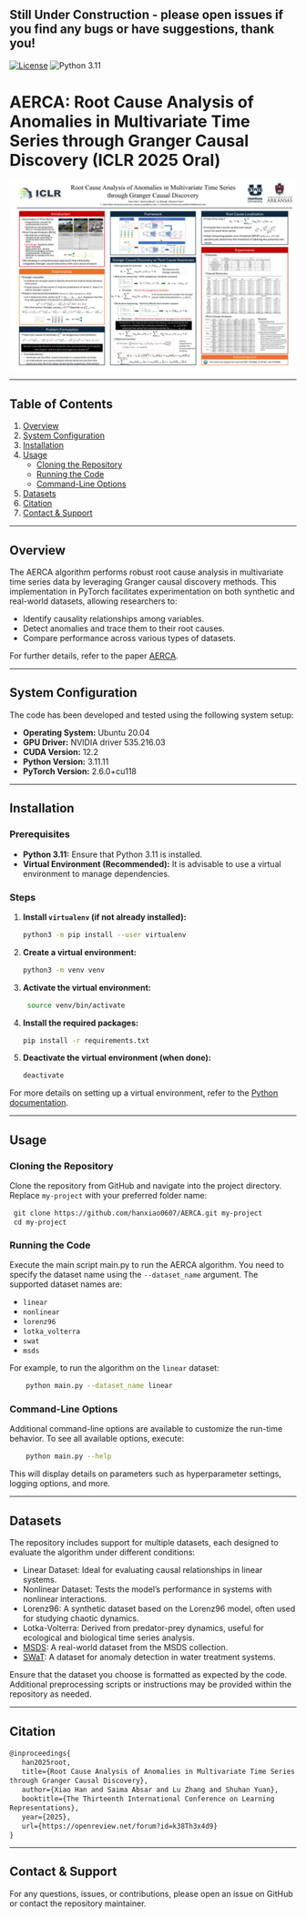 ## Still Under Construction - please open issues if you find any bugs or have suggestions, thank you!

[![License](https://img.shields.io/badge/License-MIT-red.svg)](https://github.com/hanxiao0607/AERCA/blob/main/LICENSE)
![Python 3.11](https://img.shields.io/badge/python-3.11-blue.svg)
# AERCA: Root Cause Analysis of Anomalies in Multivariate Time Series through Granger Causal Discovery (ICLR 2025 Oral)
<div align="center">
  <img src="https://github.com/hanxiao0607/AERCA/blob/main/other/poster.png" alt="AERCA Poster" />
</div>

---

## Table of Contents

1. [Overview](#overview)
2. [System Configuration](#system-configuration)
3. [Installation](#installation)
4. [Usage](#usage)
    - [Cloning the Repository](#cloning-the-repository)
    - [Running the Code](#running-the-code)
    - [Command-Line Options](#command-line-options)
5. [Datasets](#datasets)
6. [Citation](#citation)
7. [Contact & Support](#contact--support)

---

## Overview

The AERCA algorithm performs robust root cause analysis in multivariate time series data by leveraging Granger causal discovery methods. This implementation in PyTorch facilitates experimentation on both synthetic and real-world datasets, allowing researchers to:
- Identify causality relationships among variables.
- Detect anomalies and trace them to their root causes.
- Compare performance across various types of datasets.

For further details, refer to the paper [AERCA](https://openreview.net/forum?id=k38Th3x4d9).

---

## System Configuration

The code has been developed and tested using the following system setup:

- **Operating System:** Ubuntu 20.04
- **GPU Driver:** NVIDIA driver 535.216.03
- **CUDA Version:** 12.2
- **Python Version:** 3.11.11
- **PyTorch Version:** 2.6.0+cu118

---

## Installation

### Prerequisites

- **Python 3.11:** Ensure that Python 3.11 is installed.
- **Virtual Environment (Recommended):** It is advisable to use a virtual environment to manage dependencies.

### Steps

1. **Install `virtualenv` (if not already installed):**

   ```bash
   python3 -m pip install --user virtualenv
    ```
   
2. **Create a virtual environment:**

   ```bash
   python3 -m venv venv
   ```
3. **Activate the virtual environment:**

   ```bash
    source venv/bin/activate
    ```
4. **Install the required packages:**
    
    ```bash
    pip install -r requirements.txt
    ```
   
5. **Deactivate the virtual environment (when done):**

   ```bash
   deactivate
   ```
   
For more details on setting up a virtual environment, refer to the [Python documentation](https://docs.python.org/3/tutorial/venv.html).

---

## Usage
### Cloning the Repository
Clone the repository from GitHub and navigate into the project directory. Replace `my-project` with your preferred folder name:


     git clone https://github.com/hanxiao0607/AERCA.git my-project
     cd my-project

### Running the Code
Execute the main script main.py to run the AERCA algorithm. You need to specify the dataset name using the `--dataset_name` argument. The supported dataset names are:

   - `linear`
   - `nonlinear`
   - `lorenz96`
   - `lotka_volterra`
   - `swat`
   - `msds`

For example, to run the algorithm on the `linear` dataset:

```bash
    python main.py --dataset_name linear
```

### Command-Line Options
Additional command-line options are available to customize the run-time behavior. To see all available options, execute:

```bash
    python main.py --help
```

This will display details on parameters such as hyperparameter settings, logging options, and more.

---

## Datasets
The repository includes support for multiple datasets, each designed to evaluate the algorithm under different conditions:

- Linear Dataset: Ideal for evaluating causal relationships in linear systems.
- Nonlinear Dataset: Tests the model’s performance in systems with nonlinear interactions.
- Lorenz96: A synthetic dataset based on the Lorenz96 model, often used for studying chaotic dynamics.
- Lotka-Volterra: Derived from predator-prey dynamics, useful for ecological and biological time series analysis.
- [MSDS](https://github.com/hanxiao0607/AERCA/tree/main/datasets/msds): A real-world dataset from the MSDS collection.
- [SWaT](https://github.com/hanxiao0607/AERCA/tree/main/datasets/swat): A dataset for anomaly detection in water treatment systems.

Ensure that the dataset you choose is formatted as expected by the code. Additional preprocessing scripts or instructions may be provided within the repository as needed.

---

## Citation
```
@inproceedings{
   han2025root,
   title={Root Cause Analysis of Anomalies in Multivariate Time Series through Granger Causal Discovery},
   author={Xiao Han and Saima Absar and Lu Zhang and Shuhan Yuan},
   booktitle={The Thirteenth International Conference on Learning Representations},
   year={2025},
   url={https://openreview.net/forum?id=k38Th3x4d9}
}
```

---

## Contact & Support
For any questions, issues, or contributions, please open an issue on GitHub or contact the repository maintainer.